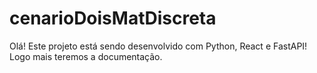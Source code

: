 # cenarioDoisMatDiscreta
Olá! Este projeto está sendo desenvolvido com Python, React e FastAPI! Logo mais teremos a documentação.

